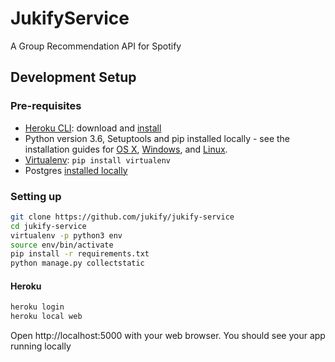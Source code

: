 # JukifyService
A Group Recommendation API for Spotify

## Development Setup

### Pre-requisites

* [Heroku CLI](https://devcenter.heroku.com/articles/heroku-cli): download and [install](https://devcenter.heroku.com/articles/heroku-cli#download-and-install)
* Python version 3.6, Setuptools and pip installed locally - see the installation guides for [OS X](http://docs.python-guide.org/en/latest/starting/install3/osx/), [Windows](http://docs.python-guide.org/en/latest/starting/install3/win/), and [Linux](http://docs.python-guide.org/en/latest/starting/install3/linux/).
* [Virtualenv](https://github.com/kennethreitz/python-guide/blob/master/docs/dev/virtualenvs.rst): `pip install virtualenv`
* Postgres [installed locally](https://devcenter.heroku.com/articles/heroku-postgresql#local-setup)

### Setting up

```sh
git clone https://github.com/jukify/jukify-service
cd jukify-service
virtualenv -p python3 env
source env/bin/activate
pip install -r requirements.txt
python manage.py collectstatic
```

#### Heroku

```sh
heroku login
heroku local web
```

Open http://localhost:5000 with your web browser. You should see your app running locally